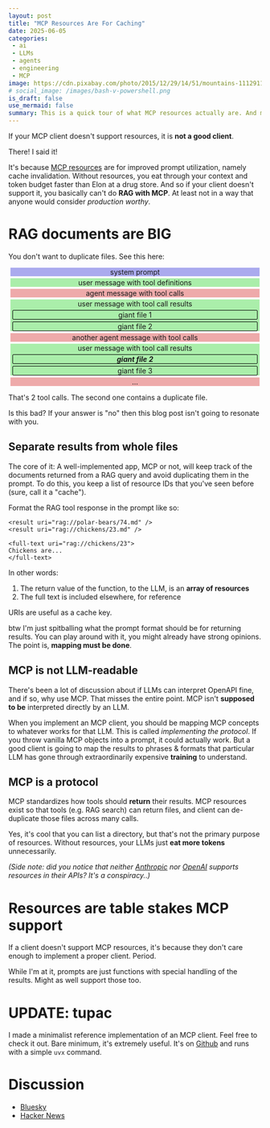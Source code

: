 ```yaml
---
layout: post
title: "MCP Resources Are For Caching"
date: 2025-06-05
categories:
 - ai
 - LLMs
 - agents
 - engineering
 - MCP
image: https://cdn.pixabay.com/photo/2015/12/29/14/51/mountains-1112911_1280.jpg
# social_image: /images/bash-v-powershell.png
is_draft: false
use_mermaid: false
summary: This is a quick tour of what MCP resources actually are. And more to the point, what MCP is supposed to do (and not supposed to do).
---
```


If your MCP client doesn't support resources, it is **not a good client**.

There! I said it!

It's because [MCP resources][resources] are for improved prompt utilization, namely cache invalidation. 
Without resources, you eat through your context and token budget faster than Elon at a drug store. And
so if your client doesn't support it, you basically can't do **RAG with MCP**. At least not
in a way that anyone would consider _production worthy_.


# RAG documents are BIG

You don't want to duplicate files. See this here:

<p>
<div style="background-color: #aaaaee; text-align: center; margin: 0.25rem">
system prompt
</div>
<div style="background-color: #aaeeaa; text-align: center; margin: 0.25rem">
user message with tool definitions
</div>
<div style="background-color: #eeaaaa; text-align: center; margin: 0.25rem">
agent message with tool calls
</div>
<div style="background-color: #aaeeaa; text-align: center; margin: 0.25rem">
user message with tool call results
    <div style="">
    <div style="border-radius: 2px; border: 1px solid black; margin: 0.25rem">giant file 1</div>
    <div style="border-radius: 2px; border: 1px solid black; margin: 0.25rem">giant file 2</div>
    </div>
</div>
<div style="background-color: #eeaaaa; text-align: center; margin: 0.25rem">
another agent message with tool calls
</div>
<div style="background-color: #aaeeaa; text-align: center; margin: 0.25rem">
user message with tool call results
    <div style="">
    <div style="border-radius: 2px; border: 1px solid black; margin: 0.25rem"><b><i>giant file 2</i></b></div>
    <div style="border-radius: 2px; border: 1px solid black; margin: 0.25rem">giant file 3</div>
    </div>
</div>
<div style="background-color: #eeaaaa; text-align: center; margin: 0.25rem">
...
</div>
</p>

That's 2 tool calls. The second one contains a duplicate file.

Is this bad? If your answer is "no" then this blog post isn't going to resonate with you.


## Separate results from whole files
The core of it: A well-implemented app, MCP or not, will keep track of the documents
returned from a RAG query and avoid duplicating them in the prompt. To do this, you
keep a list of resource IDs that you've seen before (sure, call it a "cache").

Format the RAG tool response in the prompt like so:

```
<result uri="rag://polar-bears/74.md" />
<result uri="rag://chickens/23.md" />

<full-text uri="rag://chickens/23">
Chickens are...
</full-text>
```

In other words:
1. The return value of the function, to the LLM, is an **array of resources**
2. The full text is included elsewhere, for reference

URIs are useful as a cache key.

btw I'm just spitballing what the prompt format should be for returning results. You 
can play around with it, you might already have strong opinions. The point is,
**mapping must be done**.

## MCP is not LLM-readable
There's been a lot of discussion about if LLMs can interpret OpenAPI fine, and
if so, why use MCP. That misses the entire point. MCP isn't **supposed to be**
interpreted directly by an LLM.

When you implement an MCP client, you should be mapping MCP concepts to whatever
works for that LLM. This is called _implementing the protocol_. If you throw
vanilla MCP objects into a prompt, it could actually work. But a good client
is going to map the results to phrases & formats that particular LLM has gone
through extraordinarily expensive **training** to understand.


## MCP is a protocol
MCP standardizes how tools should **return** their results. 
MCP resources exist so that tools (e.g. RAG search) can return files, and
client can de-duplicate those files across many calls. 

Yes, it's cool that you can list a directory, but that's not the primary 
purpose of resources. Without resources, your LLMs just **eat more tokens**
unnecessarily. 

_(Side note: did you notice that neither [Anthropic][ant] nor [OpenAI][oai] supports 
resources in their APIs? It's a conspiracy..)_


# Resources are table stakes MCP support
If a client doesn't support MCP resources, it's because they don't care enough
to implement a proper client. Period.

While I'm at it, prompts are just functions with special handling of the results.
Might as well support those too.


# UPDATE: tupac

I made a minimalist reference implementation of an MCP client. Feel free to check it
out. Bare minimum, it's extremely useful. It's on [Github](https://github.com/tkellogg/tupac)
and runs with a simple `uvx` command.


# Discussion
* [Bluesky](https://bsky.app/profile/timkellogg.me/post/3lqvtthat622m)
* [Hacker News](https://news.ycombinator.com/item?id=44199669)


 [resources]: https://modelcontextprotocol.io/docs/concepts/resources
 [ant]: https://docs.anthropic.com/en/docs/agents-and-tools/mcp-connector
 [oai]: https://gofastmcp.com/integrations/openai


